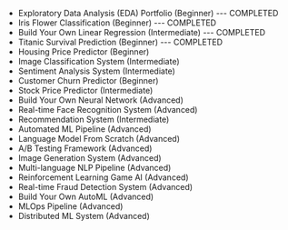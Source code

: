 - Exploratory Data Analysis (EDA) Portfolio (Beginner)   --- COMPLETED
- Iris Flower Classification (Beginner)    --- COMPLETED
- Build Your Own Linear Regression (Intermediate)    --- COMPLETED
- Titanic Survival Prediction (Beginner)    --- COMPLETED
- Housing Price Predictor (Beginner)  
- Image Classification System (Intermediate)  
- Sentiment Analysis System (Intermediate)  
- Customer Churn Predictor (Beginner)  
- Stock Price Predictor (Intermediate)  
- Build Your Own Neural Network (Advanced)  
- Real-time Face Recognition System (Advanced)  
- Recommendation System (Intermediate)  
- Automated ML Pipeline (Advanced)  
- Language Model From Scratch (Advanced)  
- A/B Testing Framework (Advanced)  
- Image Generation System (Advanced)  
- Multi-language NLP Pipeline (Advanced)  
- Reinforcement Learning Game AI (Advanced)  
- Real-time Fraud Detection System (Advanced)  
- Build Your Own AutoML (Advanced)  
- MLOps Pipeline (Advanced)  
- Distributed ML System (Advanced)  
